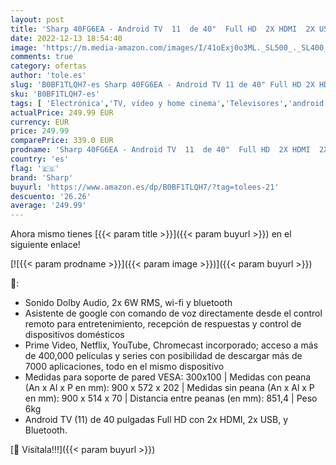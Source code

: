 ```yaml
---
layout: post
title: 'Sharp 40FG6EA - Android TV  11  de 40"  Full HD  2X HDMI  2X USB  Bluetooth   Google Assistant  Chromecast  Dolby Audio  Active Motion 400  Color Negro  40 Pulgadas'
date: 2022-12-13 18:54:40
image: 'https://m.media-amazon.com/images/I/41oExj0o3ML._SL500_._SL400_.jpg'
comments: true
category: ofertas
author: 'tole.es'
slug: 'B0BF1TLQH7-es Sharp 40FG6EA - Android TV 11 de 40" Full HD 2X HDMI 2X...'
sku: 'B0BF1TLQH7-es'
tags: [ 'Electrónica','TV, vídeo y home cinema','Televisores','android','sharp','🇪🇸', ]
actualPrice: 249.99 EUR
currency: EUR
price: 249.99
comparePrice: 339.0 EUR
prodname: 'Sharp 40FG6EA - Android TV  11  de 40"  Full HD  2X HDMI  2X USB  Bluetooth   Google Assistant  Chromecast  Dolby Audio  Active Motion 400  Color Negro  40 Pulgadas'
country: 'es'
flag: '🇪🇸'
brand: 'Sharp'
buyurl: 'https://www.amazon.es/dp/B0BF1TLQH7/?tag=tolees-21'
descuento: '26.26'
average: '249.99'
---
```


Ahora mismo tienes [{{< param title >}}]({{< param buyurl >}}) en el siguiente enlace!

[![{{< param prodname >}}]({{< param image >}})]({{< param buyurl >}})

🔎:

- Sonido Dolby Audio, 2x 6W RMS, wi-fi y bluetooth
- Asistente de google con comando de voz directamente desde el control remoto para entretenimiento, recepción de respuestas y control de dispositivos domésticos
- Prime Video, Netflix, YouTube, Chromecast incorporado; acceso a más de 400,000 películas y series con posibilidad de descargar más de 7000 aplicaciones, todo en el mismo dispositivo
- Medidas para soporte de pared VESA: 300x100 | Medidas con peana (An x Al x P en mm): 900 x 572 x 202 | Medidas sin peana (An x Al x P en mm): 900 x 514 x 70 | Distancia entre peanas (en mm): 851,4 | Peso 6kg
- Android TV (11) de 40 pulgadas Full HD con 2x HDMI, 2x USB, y Bluetooth.

[🛒 Visítala!!!]({{< param buyurl >}})
